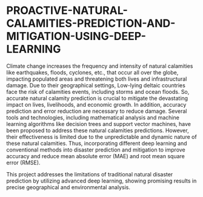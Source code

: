 # PROACTIVE-NATURAL-CALAMITIES-PREDICTION-AND-MITIGATION-USING-DEEP-LEARNING

Climate change increases the frequency and intensity of natural calamities like earthquakes,
floods, cyclones, etc., that occur all over the globe, impacting populated
areas and threatening both lives and infrastructural damage. Due to their geographical
settings, Low-lying deltaic countries face the risk of calamities events, including
storms and ocean floods. So, accurate natural calamity prediction is crucial to mitigate
the devastating impact on lives, livelihoods, and economic growth. In addition,
accuracy prediction and error reduction are necessary to reduce damage. Several
tools and technologies, including mathematical analysis and machine learning algorithms
like decision trees and support vector machines, have been proposed to
address these natural calamities predictions. However, their effectiveness is limited
due to the unpredictable and dynamic nature of these natural calamities. Thus,
incorporating different deep learning and conventional methods into disaster prediction
and mitigation to improve accuracy and reduce mean absolute error (MAE) and
root mean square error (RMSE).

This project addresses the limitations of traditional natural disaster prediction by utilizing advanced deep learning, showing promising results in precise geographical and environmental analysis.
